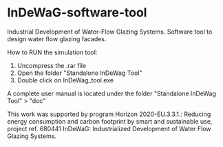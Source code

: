 # InDeWaG-software-tool
Industrial Development of Water-Flow Glazing Systems. Software tool to design water flow glazing facades. 

How to RUN the simulation tool: 
1) Uncompress the .rar file 
2) Open the folder "Standalone InDeWag Tool"
3) Double click on InDeWag_tool.exe

A complete user manual is located under the folder "Standalone InDeWag Tool" > "doc"


This work was supported by program
Horizon 2020-EU.3.3.1.: Reducing energy consumption and carbon
footprint by smart and sustainable use, project ref. 680441 InDeWaG:
Industrialized Development of Water Flow Glazing Systems.
